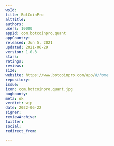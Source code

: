 ```yaml
---
wsId: 
title: BotCoinPro
altTitle: 
authors: 
users: 10000
appId: com.botcoinpro.quant
appCountry: 
released: Jun 5, 2021
updated: 2021-06-29
version: 1.0.3
stars: 
ratings: 
reviews: 
size: 
website: https://www.botcoinpro.com/app/#/home
repository: 
issue: 
icon: com.botcoinpro.quant.jpg
bugbounty: 
meta: ok
verdict: wip
date: 2022-06-22
signer: 
reviewArchive: 
twitter: 
social: 
redirect_from: 

---
```


